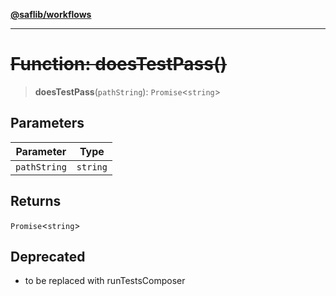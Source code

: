[**@saflib/workflows**](../index.md)

***

# ~~Function: doesTestPass()~~

> **doesTestPass**(`pathString`): `Promise`\<`string`\>

## Parameters

| Parameter | Type |
| ------ | ------ |
| `pathString` | `string` |

## Returns

`Promise`\<`string`\>

## Deprecated

- to be replaced with runTestsComposer
